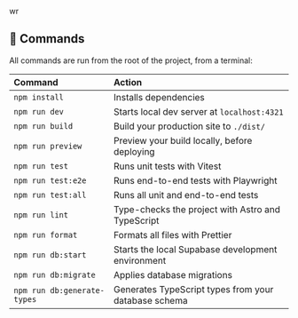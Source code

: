 wr

## 🧞 Commands

All commands are run from the root of the project, from a terminal:

| Command                   | Action                                           |
| :------------------------ | :----------------------------------------------- |
| `npm install`             | Installs dependencies                            |
| `npm run dev`             | Starts local dev server at `localhost:4321`      |
| `npm run build`           | Build your production site to `./dist/`          |
| `npm run preview`         | Preview your build locally, before deploying     |
| `npm run test`            | Runs unit tests with Vitest                      |
| `npm run test:e2e`        | Runs end-to-end tests with Playwright            |
| `npm run test:all`        | Runs all unit and end-to-end tests               |
| `npm run lint`            | Type-checks the project with Astro and TypeScript|
| `npm run format`          | Formats all files with Prettier                  |
| `npm run db:start`        | Starts the local Supabase development environment|
| `npm run db:migrate`      | Applies database migrations                      |
| `npm run db:generate-types`| Generates TypeScript types from your database schema|